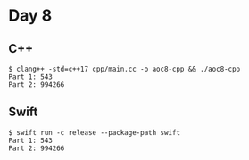 # Day 8

## C++

```shell
$ clang++ -std=c++17 cpp/main.cc -o aoc8-cpp && ./aoc8-cpp
Part 1: 543
Part 2: 994266
```

## Swift

```shell
$ swift run -c release --package-path swift
Part 1: 543
Part 2: 994266
```
